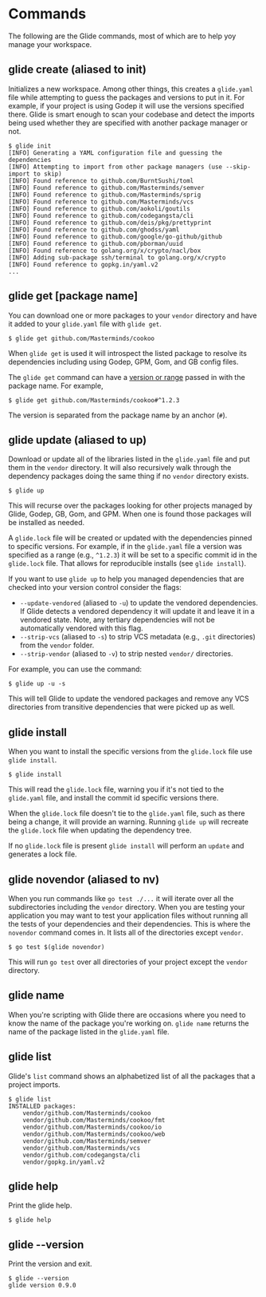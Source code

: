 # Commands

The following are the Glide commands, most of which are to help yoy manage your workspace.

## glide create (aliased to init)

Initializes a new workspace. Among other things, this creates a `glide.yaml` file while attempting to guess the packages and versions to put in it. For example, if your project is using Godep it will use the versions specified there. Glide is smart enough to scan your codebase and detect the imports being used whether they are specified with another package manager or not.

    $ glide init
    [INFO] Generating a YAML configuration file and guessing the dependencies
    [INFO] Attempting to import from other package managers (use --skip-import to skip)
    [INFO] Found reference to github.com/BurntSushi/toml
    [INFO] Found reference to github.com/Masterminds/semver
    [INFO] Found reference to github.com/Masterminds/sprig
    [INFO] Found reference to github.com/Masterminds/vcs
    [INFO] Found reference to github.com/aokoli/goutils
    [INFO] Found reference to github.com/codegangsta/cli
    [INFO] Found reference to github.com/deis/pkg/prettyprint
    [INFO] Found reference to github.com/ghodss/yaml
    [INFO] Found reference to github.com/google/go-github/github
    [INFO] Found reference to github.com/pborman/uuid
    [INFO] Found reference to golang.org/x/crypto/nacl/box
    [INFO] Adding sub-package ssh/terminal to golang.org/x/crypto
    [INFO] Found reference to gopkg.in/yaml.v2
    ...

## glide get [package name]

You can download one or more packages to your `vendor` directory and have it added to your
`glide.yaml` file with `glide get`.

    $ glide get github.com/Masterminds/cookoo

When `glide get` is used it will introspect the listed package to resolve its dependencies including using Godep, GPM, Gom, and GB config files.

The `glide get` command can have a [version or range](versions.md) passed in with the package name. For example,

    $ glide get github.com/Masterminds/cookoo#^1.2.3

The version is separated from the package name by an anchor (`#`).

## glide update (aliased to up)

Download or update all of the libraries listed in the `glide.yaml` file and put them in the `vendor` directory. It will also recursively walk through the dependency packages doing the same thing if no `vendor` directory exists.

    $ glide up

This will recurse over the packages looking for other projects managed by Glide, Godep, GB, Gom, and GPM. When one is found those packages will be installed as needed.

A `glide.lock` file will be created or updated with the dependencies pinned to specific versions. For example, if in the `glide.yaml` file a version was specified as a range (e.g., `^1.2.3`) it will be set to a specific commit id in the `glide.lock` file. That allows for reproducible installs (see `glide install`).

If you want to use `glide up` to help you managed dependencies that are checked into your version control consider the flags:

* `--update-vendored` (aliased to `-u`) to update the vendored dependencies. If Glide detects a vendored dependency it will update it and leave it in a vendored state. Note, any tertiary dependencies will not be automatically vendored with this flag.
* `--strip-vcs` (aliased to `-s`) to strip VCS metadata (e.g., `.git` directories) from the `vendor` folder.
* `--strip-vendor` (aliased to `-v`) to strip nested `vendor/` directories.

For example, you can use the command:

    $ glide up -u -s

This will tell Glide to update the vendored packages and remove any VCS directories from transitive dependencies that were picked up as well.

## glide install

When you want to install the specific versions from the `glide.lock` file use `glide install`.

    $ glide install

This will read the `glide.lock` file, warning you if it's not tied to the `glide.yaml` file, and install the commit id specific versions there.

When the `glide.lock` file doesn't tie to the `glide.yaml` file, such as there being a change, it will provide an warning. Running `glide up` will recreate the `glide.lock` file when updating the dependency tree.

If no `glide.lock` file is present `glide install` will perform an `update` and generates a lock file.

## glide novendor (aliased to nv)

When you run commands like `go test ./...` it will iterate over all the subdirectories including the `vendor` directory. When you are testing your application you may want to test your application files without running all the tests of your dependencies and their dependencies. This is where the `novendor` command comes in. It lists all of the directories except `vendor`.

    $ go test $(glide novendor)

This will run `go test` over all directories of your project except the `vendor` directory.

## glide name

When you're scripting with Glide there are occasions where you need to know the name of the package you're working on. `glide name` returns the name of the package listed in the `glide.yaml` file.

## glide list

Glide's `list` command shows an alphabetized list of all the packages that a project imports.

```
$ glide list
INSTALLED packages:
	vendor/github.com/Masterminds/cookoo
	vendor/github.com/Masterminds/cookoo/fmt
	vendor/github.com/Masterminds/cookoo/io
	vendor/github.com/Masterminds/cookoo/web
	vendor/github.com/Masterminds/semver
	vendor/github.com/Masterminds/vcs
	vendor/github.com/codegangsta/cli
	vendor/gopkg.in/yaml.v2
```

## glide help

Print the glide help.

```
$ glide help
```

## glide --version

Print the version and exit.

```
$ glide --version
glide version 0.9.0
```
